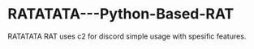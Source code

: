 # RATATATA---Python-Based-RAT
RATATATA RAT uses c2 for discord simple usage with spesific features.

